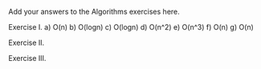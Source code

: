 Add your answers to the Algorithms exercises here.

Exercise I.
a) O(n)
b) O(logn)
c) O(logn)
d) O(n^2)
e) O(n^3)
f) O(n)
g) O(n)

Exercise II.


Exercise III.